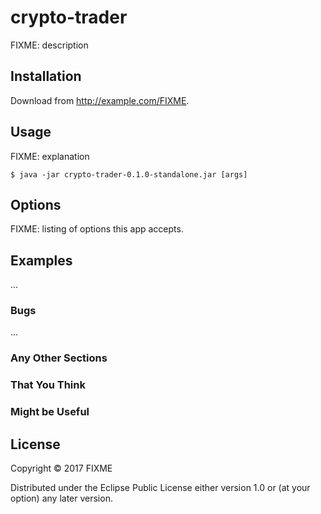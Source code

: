 # crypto-trader

FIXME: description

## Installation

Download from http://example.com/FIXME.

## Usage

FIXME: explanation

    $ java -jar crypto-trader-0.1.0-standalone.jar [args]

## Options

FIXME: listing of options this app accepts.

## Examples

...

### Bugs

...

### Any Other Sections
### That You Think
### Might be Useful

## License

Copyright © 2017 FIXME

Distributed under the Eclipse Public License either version 1.0 or (at
your option) any later version.
